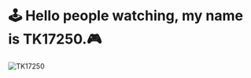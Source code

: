 # 🕹 Hello people watching, my name is TK17250.🎮

![TK17250](https://github.com/TK17250/TK17250/blob/main/https://media.giphy.com/media/1bhJtHOwaJOLfJexWy/giphy.gif)

<!--
**TK17250/TK17250** is a ✨ _special_ ✨ repository because its `README.md` (this file) appears on your GitHub profile.

Here are some ideas to get you started:

- 🔭 I’m currently working on ...
- 🌱 I’m currently learning ...
- 👯 I’m looking to collaborate on ...
- 🤔 I’m looking for help with ...
- 💬 Ask me about ...
- 📫 How to reach me: ...
- 😄 Pronouns: ...
- ⚡ Fun fact: ...
-->
